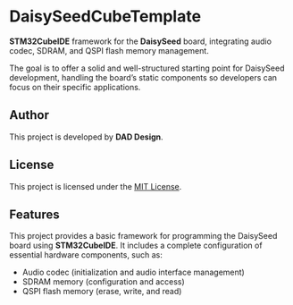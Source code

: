 # DaisySeedCubeTemplate
**STM32CubeIDE** framework for the **DaisySeed** board, integrating audio codec, SDRAM, and QSPI flash memory management.

The goal is to offer a solid and well-structured starting point for DaisySeed development, handling the board’s static components so developers can focus on their specific applications.
## Author
This project is developed by **DAD Design**.
## License
This project is licensed under the [MIT License](LICENSE).
## Features
This project provides a basic framework for programming the DaisySeed board using **STM32CubeIDE**. It includes a complete configuration of essential hardware components, such as:
- Audio codec (initialization and audio interface management)
- SDRAM memory (configuration and access)
- QSPI flash memory (erase, write, and read)
